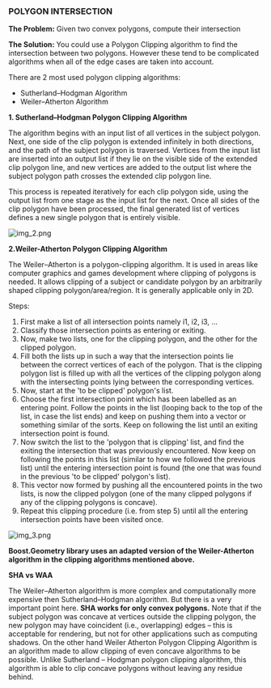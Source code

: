 ### POLYGON INTERSECTION

**The Problem:** Given two convex polygons, compute their intersection

**The Solution:** You could use a Polygon Clipping algorithm to find the intersection between two polygons. However these tend to be complicated algorithms when all of the edge cases are taken into account.

There are 2 most used polygon clipping algorithms:
  * Sutherland–Hodgman Algorithm
  * Weiler–Atherton Algorithm

**1. Sutherland–Hodgman Polygon Clipping Algorithm**

The algorithm begins with an input list of all vertices in the subject polygon. Next, one side of the clip polygon is extended infinitely in both directions, and the path of the subject polygon is traversed. Vertices from the input list are inserted into an output list if they lie on the visible side of the extended clip polygon line, and new vertices are added to the output list where the subject polygon path crosses the extended clip polygon line.

This process is repeated iteratively for each clip polygon side, using the output list from one stage as the input list for the next. Once all sides of the clip polygon have been processed, the final generated list of vertices defines a new single polygon that is entirely visible. 


![img_2.png](img_2.png)

**2.Weiler-Atherton Polygon Clipping Algorithm** 

The Weiler–Atherton is a polygon-clipping algorithm. It is used in areas like computer graphics and games development where clipping of polygons is needed. It allows clipping of a subject or candidate polygon by an arbitrarily shaped clipping polygon/area/region. It is generally applicable only in 2D.

Steps:

1. First make a list of all intersection points namely i1, i2, i3, ...
2. Classify those intersection points as entering or exiting.
3. Now, make two lists, one for the clipping polygon, and the other for the clipped polygon.
4. Fill both the lists up in such a way that the intersection points lie between the correct vertices of each of the polygon. That is the clipping polygon list is filled up with all the vertices of the clipping polygon along with the intersecting points lying between the corresponding vertices.
5. Now, start at the 'to be clipped' polygon's list.
6. Choose the first intersection point which has been labelled as an entering point. Follow the points in the list (looping back to the top of the list, in case the list ends) and keep on pushing them into a vector or something similar of the sorts. Keep on following the list until an exiting intersection point is found.
7. Now switch the list to the 'polygon that is clipping' list, and find the exiting the intersection that was previously encountered. Now keep on following the points in this list (similar to how we followed the previous list) until the entering intersection point is found (the one that was found in the previous 'to be clipped' polygon's list).
8. This vector now formed by pushing all the encountered points in the two lists, is now the clipped polygon (one of the many clipped polygons if any of the clipping polygons is concave).
9. Repeat this clipping procedure (i.e. from step 5) until all the entering intersection points have been visited once.


![img_3.png](img_3.png)

**Boost.Geometry library uses an adapted version of the Weiler-Atherton algorithm in the clipping algorithms mentioned above.**

**SHA vs WAA** 

The Weiler–Atherton algorithm is more complex and computationally more expensive then Sutherland–Hodgman algorithm. But there is a very important point here. **SHA works for only convex polygons.** Note that if the subject polygon was concave at vertices outside the clipping polygon, the new polygon may have coincident (i.e., overlapping) edges – this is acceptable for rendering, but not for other applications such as computing shadows. On the other hand Weiler Atherton Polygon Clipping Algorithm is an algorithm made to allow clipping of even concave algorithms to be possible. Unlike Sutherland – Hodgman polygon clipping algorithm, this algorithm is able to clip concave polygons without leaving any residue behind.

